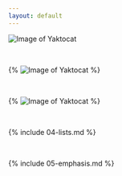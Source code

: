```yaml
---
layout: default
---
```


![Image of Yaktocat](https://octodex.github.com/images/yaktocat.png)

<br>

{% ![Image of Yaktocat](https://octodex.github.com/images/yaktocat.png) %}

<br>

{% ![Image of Yaktocat](https://octodex.github.com/images/yaktocat.png) %}

<br>

{% include 04-lists.md %}

<br>

{% include 05-emphasis.md %}